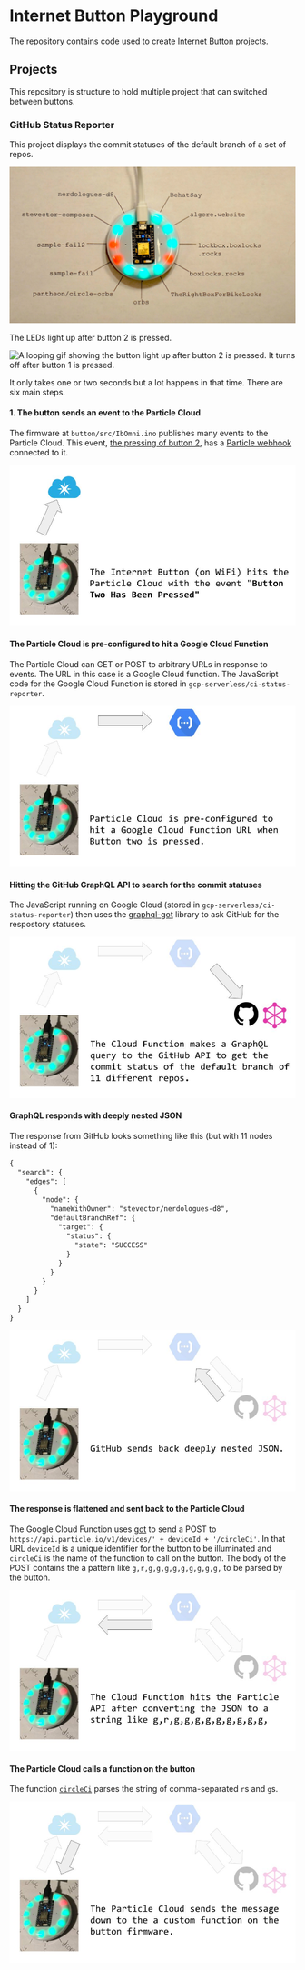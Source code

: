 # Internet Button Playground

The repository contains code used to create [Internet Button](https://store.particle.io/products/internet-button) projects.

## Projects

This repository is structure to hold multiple project that can switched between buttons.

### GitHub Status Reporter

This project displays the commit statuses of the default branch of a set of repos.

![Picture of internet button](https://raw.githubusercontent.com/stevector/internet-button-playground/64ca909a44d291400613668117435c3545ed1c01/documentation/images/ci-display-print.jpg)

The LEDs light up after button 2 is pressed.

![A looping gif showing the button light up after button 2 is pressed. It turns off after button 1 is pressed.](https://raw.githubusercontent.com/stevector/internet-button-playground/64ca909a44d291400613668117435c3545ed1c01/documentation/images/button-press.gif)

It only takes one or two seconds but a lot happens in that time. There are six main steps.

#### 1. The button sends an event to the Particle Cloud

The firmware  at `button/src/IbOmni.ino` publishes many events to the Particle Cloud. This event, [the pressing of button 2](https://github.com/stevector/internet-button-playground/blob/315cb6d5e9ec59e1ecf33497a2a90b981b619b30/button/src/IbOmni.ino#L107), has a [Particle webhook](https://docs.particle.io/reference/device-cloud/webhooks/) connected to it.

![Diagram 0](https://raw.githubusercontent.com/stevector/internet-button-playground/64ca909a44d291400613668117435c3545ed1c01/documentation/images/CI_diplay_diagram0.jpg)

#### The Particle Cloud is pre-configured to hit a Google Cloud Function

The Particle Cloud can GET or POST to arbitrary URLs in response to events.
The URL in this case is a Google Cloud function.
The JavaScript code for the Google Cloud Function is stored in `gcp-serverless/ci-status-reporter`.

![Diagram 1](https://raw.githubusercontent.com/stevector/internet-button-playground/64ca909a44d291400613668117435c3545ed1c01/documentation/images/CI_diplay_diagram1.jpg)

#### Hitting the GitHub GraphQL API to search for the commit statuses

The JavaScript running on Google Cloud (stored in `gcp-serverless/ci-status-reporter`) then uses the [graphql-got](https://www.npmjs.com/package/graphql-got) library to ask GitHub for the respostory statuses.

![Diagram 2](https://raw.githubusercontent.com/stevector/internet-button-playground/64ca909a44d291400613668117435c3545ed1c01/documentation/images/CI_diplay_diagram2.jpg)

#### GraphQL responds with deeply nested JSON

The response from GitHub looks something like this (but with 11 nodes instead of 1):

```
{
  "search": {
    "edges": [
      {
        "node": {
          "nameWithOwner": "stevector/nerdologues-d8",
          "defaultBranchRef": {
            "target": {
              "status": {
                "state": "SUCCESS"
              }
            }
          }
        }
      }
    ]
  }
}
```

![Diagram 3](https://raw.githubusercontent.com/stevector/internet-button-playground/64ca909a44d291400613668117435c3545ed1c01/documentation/images/CI_diplay_diagram3.jpg)

#### The response is flattened and sent back to the Particle Cloud

The Google Cloud Function uses [got](https://www.npmjs.com/package/got) to send a POST to `https://api.particle.io/v1/devices/' + deviceId + '/circleCi'`.
In that URL `deviceId` is a unique identifier for the button to be illuminated and `circleCi` is the name of the function to call on the button.
The body of the POST contains the a pattern like `g,r,g,g,g,g,g,g,g,g,g,` to be parsed by the button.

![Diagram 4](https://raw.githubusercontent.com/stevector/internet-button-playground/64ca909a44d291400613668117435c3545ed1c01/documentation/images/CI_diplay_diagram4.jpg)

#### The Particle Cloud calls a function on the button

The function [`circleCi`](https://github.com/stevector/internet-button-playground/blob/bd152047d8685e69e63d6b8f1e573f1ed57d7f72/button/src/IbOmni.ino#L231) parses the string of comma-separated `r`s and `g`s.

![Diagram 5](https://raw.githubusercontent.com/stevector/internet-button-playground/64ca909a44d291400613668117435c3545ed1c01/documentation/images/CI_diplay_diagram5.jpg)

